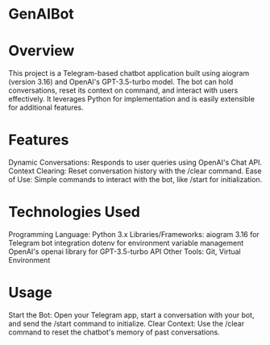 # GenAIBot
# Overview
This project is a Telegram-based chatbot application built using aiogram (version 3.16) and OpenAI's GPT-3.5-turbo model. The bot can hold conversations, reset its context on command, and interact with users effectively. It leverages Python for implementation and is easily extensible for additional features.

# Features
Dynamic Conversations: Responds to user queries using OpenAI's Chat API.
Context Clearing: Reset conversation history with the /clear command.
Ease of Use: Simple commands to interact with the bot, like /start for initialization.

# Technologies Used
Programming Language: Python 3.x
Libraries/Frameworks:
aiogram 3.16 for Telegram bot integration
dotenv for environment variable management
OpenAI's openai library for GPT-3.5-turbo API
Other Tools: Git, Virtual Environment

# Usage
Start the Bot: Open your Telegram app, start a conversation with your bot, and send the /start command to initialize.
Clear Context: Use the /clear command to reset the chatbot's memory of past conversations.
